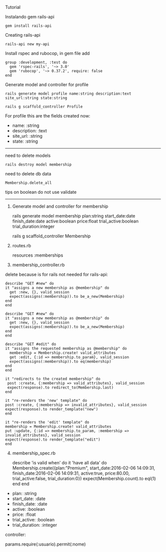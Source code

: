 
Tutorial

Instalando gem rails-api

    gem install rails-api


Creating rails-api

    rails-api new my-api


Install rspec and rubocop, in gem file add

    group :development, :test do
      gem 'rspec-rails', '~> 3.0'
      gem 'rubocop', '~> 0.37.2', require: false
    end

Generate model and controller for profile


    rails generate model profile name:string description:text site_url:string state:string

    rails g scaffold_controller Profile

For profile this are the fields created now:

+ name: :string
+ description: :text
+ site_url: :string
+ state: :string


-----

need to delete models

    rails destroy model membership
    
need to delete db data

    Membership.delete_all

tips on boolean do not use validate

-----

1) Generate model and controller for membership

    rails generate model membership plan:string start_date:date finish_date:date active:boolean price:float trial_active:boolean trial_duration:integer

    rails g scaffold_controller Membership
    
2) routes.rb   

    resources :memberships

3) membership_controller.rb

delete because is for rails not needed for rails-api:

    describe "GET #new" do
    it "assigns a new membership as @membership" do
      get :new, {}, valid_session
      expect(assigns(:membership)).to be_a_new(Membership)
    end
    end

    describe "GET #new" do
    it "assigns a new membership as @membership" do
      get :new, {}, valid_session
      expect(assigns(:membership)).to be_a_new(Membership)
    end
    end

    describe "GET #edit" do
    it "assigns the requested membership as @membership" do
      membership = Membership.create! valid_attributes
      get :edit, {:id => membership.to_param}, valid_session
      expect(assigns(:membership)).to eq(membership)
    end
    end

    it "redirects to the created membership" do
     post :create, {:membership => valid_attributes}, valid_session
     expect(response).to redirect_to(Membership.last)
    end
      
    it "re-renders the 'new' template" do
    post :create, {:membership => invalid_attributes}, valid_session
    expect(response).to render_template("new")
    end

    it "re-renders the 'edit' template" do
    membership = Membership.create! valid_attributes
    put :update, {:id => membership.to_param, :membership => invalid_attributes}, valid_session
    expect(response).to render_template("edit")
    end
    
4) membership_spec.rb

    describe 'is valid when' do
    it 'have all data' do
      Membership.create({plan:"Premium", start_date:2016-02-06 14:09:31, finish_date:2016-02-06 14:09:31, active:true, price:80.00, trial_active:false, trial_duration:0})
      expect(Membership.count).to eql(1)
    end
    end

+ plan: :string
+ start_date: :date
+ finish_date: :date
+ active: :boolean
+ price: :float
+ trial_active: :boolean
+ trial_duration: :integer


controller:

params.require(:usuario).permit(:nome)



